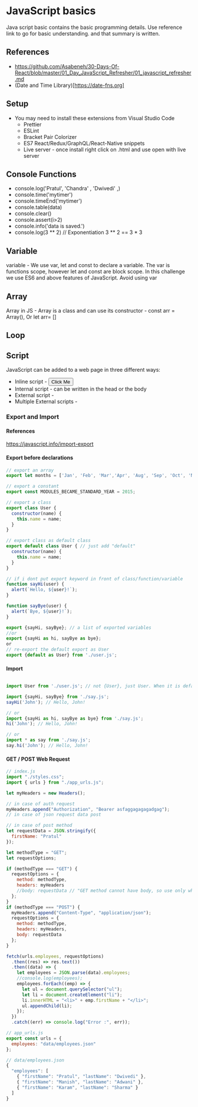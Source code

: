 # JavaScript basics
  Java script basic contains the basic programming details. Use reference link to go for basic understanding. and that summary is written.

## References
  - https://github.com/Asabeneh/30-Days-Of-React/blob/master/01_Day_JavaScript_Refresher/01_javascript_refresher.md
  - (Date and Time Library)[https://date-fns.org]
  

## Setup
  - You may need to install these extensions from Visual Studio Code
    - Prettier
    - ESLint
    - Bracket Pair Colorizer
    - ES7 React/Redux/GraphQL/React-Native snippets
    - Live server - once install right click on .html and use open with live server

## Console Functions
  - console.log('Pratul', 'Chandra' , 'Dwivedi' ,)
  - console.time('mytimer')
  - console.timeEnd('mytimer')
  - console.table(data)
  - console.clear()
  - console.assert(i>2)
  - console.info('data is saved.')
  - console.log(3 ** 2) // Exponentiation 3 ** 2 == 3 * 3

## Variable
variable - We use var, let and const to declare a variable. The var is functions scope, however let and const are block scope. In this challenge we use ES6 and above features of JavaScript. Avoid using var

## Array
Array in JS - Array is a class and can use its constructor - const arr = Array(), Or let arr= []

## Loop

## Script

JavaScript can be added to a web page in three different ways:
- Inline script - <button onclick="alert('Welcome to 30DaysOfJavaScript!')">Click Me</button>
- Internal script - can be written in the head or the body  
- External script - <script src="introduction.js"></script>
- Multiple External scripts - 

### Export and Import 

#### References
https://javascript.info/import-export

#### Export before declarations
```js
// export an array
export let months = ['Jan', 'Feb', 'Mar','Apr', 'Aug', 'Sep', 'Oct', 'Nov', 'Dec'];

// export a constant
export const MODULES_BECAME_STANDARD_YEAR = 2015;

// export a class
export class User {
  constructor(name) {
    this.name = name;
  }
}

// export class as default class
export default class User { // just add "default"
  constructor(name) {
    this.name = name;
  }
}

// if i dont put export keyword in front of class/function/variable
function sayHi(user) {
  alert(`Hello, ${user}!`);
}

function sayBye(user) {
  alert(`Bye, ${user}!`);
}

export {sayHi, sayBye}; // a list of exported variables
//or 
export {sayHi as hi, sayBye as bye};
or 
// re-export the default export as User
export {default as User} from './user.js';

```
#### Import 
```js

import User from './user.js'; // not {User}, just User. When it is default expor

import {sayHi, sayBye} from './say.js';
sayHi('John'); // Hello, John!

// or
import {sayHi as hi, sayBye as bye} from './say.js';
hi('John'); // Hello, John!

// or 
import * as say from './say.js';
say.hi('John'); // Hello, John!

```

#### GET / POST Web Request 

```js
// index.js
import "./styles.css";
import { urls } from "./app_urls.js";

let myHeaders = new Headers();

// in case of auth request
myHeaders.append("Authorization", "Bearer asfaggagagagadgag");
// in case of json request data post

// in case of post method
let requestData = JSON.stringify({
  firstName: "Pratul"
});

let methodType = "GET";
let requestOptions;

if (methodType === "GET") {
  requestOptions = {
    method: methodType,
    headers: myHeaders
    //body: requestData // "GET method cannot have body, so use only when method type is POST"
  };
}
if (methodType === "POST") {
  myHeaders.append("Content-Type", "application/json");
  requestOptions = {
    method: methodType,
    headers: myHeaders,
    body: requestData
  };
}

fetch(urls.employees, requestOptions)
  .then((res) => res.text())
  .then((data) => {
    let employees = JSON.parse(data).employees;
    //console.log(employees);
    employees.forEach((emp) => {
      let ul = document.querySelector("ul");
      let li = document.createElement("li");
      li.innerHTML = "<li>" + emp.firstName + "</li>";
      ul.appendChild(li);
    });
  })
  .catch((err) => console.log("Error :", err));


```

```js
// app_urls.js
export const urls = {
  employees: "data/employees.json"
};

```

```js
// data/employees.json
{
  "employees": [
    { "firstName": "Pratul", "lastName": "Dwivedi" },
    { "firstName": "Manish", "lastName": "Adwani" },
    { "firstName": "Karam", "lastName": "Sharma" }
  ]
}
```




